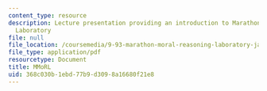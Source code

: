 ```yaml
---
content_type: resource
description: Lecture presentation providing an introduction to Marathon Moral Reasoning
  Laboratory
file: null
file_location: /coursemedia/9-93-marathon-moral-reasoning-laboratory-january-iap-2007/368c030b1ebd77b9d3098a16680f21e8_intro_lecture.pdf
file_type: application/pdf
resourcetype: Document
title: MMoRL
uid: 368c030b-1ebd-77b9-d309-8a16680f21e8
---
```

